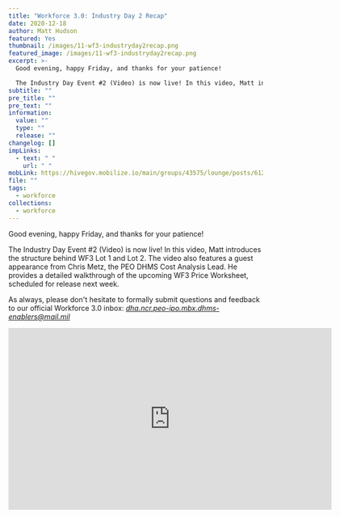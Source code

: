```yaml
---
title: "Workforce 3.0: Industry Day 2 Recap"
date: 2020-12-18
author: Matt Hudson
featured: Yes
thumbnail: /images/11-wf3-industryday2recap.png
featured_image: /images/11-wf3-industryday2recap.png
excerpt: >-
  Good evening, happy Friday, and thanks for your patience!

  The Industry Day Event #2 (Video) is now live! In this video, Matt introduces the structure behind WF3 Lot 1 and Lot 2. The video also features a guest appearance from Chris Metz, the PEO DHMS Cost Analysis Lead. He provides a detailed walkthrough of the upcoming WF3 Price Worksheet, scheduled for release next week.
subtitle: ""
pre_title: ""
pre_text: ""
information:
  value: ""
  type: ""
  release: ""
changelog: []
impLinks:
  - text: " "
    url: " "
mobLink: https://hivegov.mobilize.io/main/groups/43575/lounge/posts/612153?tab=comment
file: ""
tags:
  - workforce
collections:
  - workforce
---
```

Good evening, happy Friday, and thanks for your patience!

The Industry Day Event #2 (Video) is now live! In this video, Matt introduces the structure behind WF3 Lot 1 and Lot 2. The video also features a guest appearance from Chris Metz, the PEO DHMS Cost Analysis Lead. He provides a detailed walkthrough of the upcoming WF3 Price Worksheet, scheduled for release next week.

As always, please don't hesitate to formally submit questions and feedback to our official Workforce 3.0 inbox: *[dha.ncr.peo-ipo.mbx.dhms-enablers@mail.mil](mailto:dha.ncr.peo-ipo.mbx.dhms-enablers@mail.mil)*

<iframe src="https://player.vimeo.com/video/492659189" width="640" height="360" frameborder="0" allow="autoplay; fullscreen; picture-in-picture" allowfullscreen></iframe>
